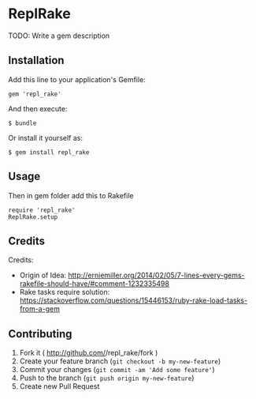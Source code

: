 # ReplRake

TODO: Write a gem description

## Installation

Add this line to your application's Gemfile:

    gem 'repl_rake'

And then execute:

    $ bundle

Or install it yourself as:

    $ gem install repl_rake

## Usage

Then in gem folder add this to Rakefile

    require 'repl_rake'
    ReplRake.setup

## Credits

Credits: 
- Origin of Idea: http://erniemiller.org/2014/02/05/7-lines-every-gems-rakefile-should-have/#comment-1232335498
- Rake tasks require solution: https://stackoverflow.com/questions/15446153/ruby-rake-load-tasks-from-a-gem

## Contributing

1. Fork it ( http://github.com/<my-github-username>/repl_rake/fork )
2. Create your feature branch (`git checkout -b my-new-feature`)
3. Commit your changes (`git commit -am 'Add some feature'`)
4. Push to the branch (`git push origin my-new-feature`)
5. Create new Pull Request

